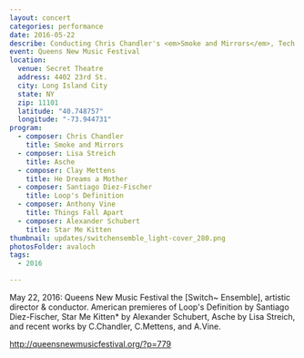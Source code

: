 ```yaml
---
layout: concert
categories: performance
date: 2016-05-22
describe: Conducting Chris Chandler's <em>Smoke and Mirrors</em>, Tech for Diez-Fischer's <em>Loop's Definition</em> and Alexander Schubert's <em>Star Me Kitten</em>, Switch~ Ensemble.
event: Queens New Music Festival
location:
  venue: Secret Theatre
  address: 4402 23rd St.
  city: Long Island City
  state: NY
  zip: 11101
  latitude: "40.748757"
  longitude: "-73.944731"
program:
  - composer: Chris Chandler
    title: Smoke and Mirrors
  - composer: Lisa Streich
    title: Asche
  - composer: Clay Mettens
    title: He Dreams a Mother
  - composer: Santiago Diez-Fischer
    title: Loop's Definition
  - composer: Anthony Vine
    title: Things Fall Apart
  - composer: Alexander Schubert
    title: Star Me Kitten
thumbnail: updates/switchensemble_light-cover_280.png
photosFolder: avaloch
tags:
  - 2016

---
```


May 22, 2016: Queens New Music Festival the [Switch~ Ensemble], artistic director & conductor. American premieres of Loop's Definition by Santiago Diez-Fischer, Star Me Kitten* by Alexander Schubert, Asche by Lisa Streich, and recent works by C.Chandler, C.Mettens, and A.Vine.

http://queensnewmusicfestival.org/?p=779

